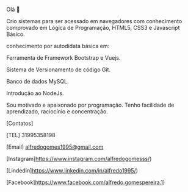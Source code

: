 Olá 👋


Crio sistemas para ser acessado em navegadores com conhecimento comprovado em Lógica de Programação, HTML5, CSS3 e Javascript Básico.

conhecimento por autodidata básica em:


Ferramenta de Framework Bootstrap e Vuejs.

Sistema de Versionamento de código Git.

Banco de dados MySQL.

Introdução ao NodeJs.

Sou motivado e apaixonado por programação. Tenho facilidade de aprendizado, raciocínio e concentração.             
          
          
[Contatos]


[TEL] 31995358198

[Email] alfredogomes1995@gmail.com

[Instagram]https://www.instagram.com/alfredogomesss/)

[Lindedin]https://www.linkedin.com/in/alfredo1995/)

[Facebook]https://www.facebook.com/alfredo.gomespereira.1)

